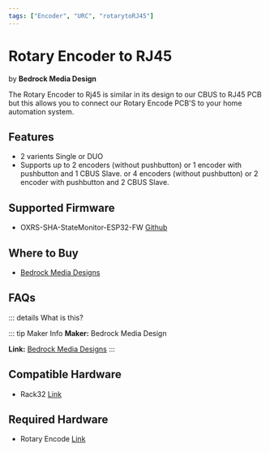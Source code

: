 ```yaml
---
tags: ["Encoder", "URC", "rotarytoRJ45"]
---
```

# Rotary Encoder to RJ45
<p class="maker">by <b>Bedrock Media Design</b></p>

<!-- Board Image -->
<!-- Commented out as these images dont exsist and was breaking the dev server. Any images specified must be uploaded to the directory /OXRS-IO-WEBSITE/docs/.vuepress/public/images -->
<!-- ![Bedrock Media Design rotary to RJ45 board](/images/rotaryencoder.jpg) -->
<!-- ![Bedrock Media Design rotary to RJ45 board](/images/rotaryencoderduo.jpg) -->


<!-- Board Description -->
The Rotary Encoder to Rj45 is similar in its design to our CBUS to RJ45 PCB but this allows you to connect our Rotary Encode PCB'S to your home automation system. 

## Features
- 2 varients Single or DUO
- Supports up to 2 encoders (without pushbutton) or 1 encoder with pushbutton and 1 CBUS Slave. or 4 encoders (without pushbutton) or 2 encoder with pushbutton and 2 CBUS Slave.

## Supported Firmware
- OXRS-SHA-StateMonitor-ESP32-FW [Github](https://github.com/SuperHouse/OXRS-SHA-StateMonitor-ESP32-FW)

## Where to Buy
- [Bedrock Media Designs](https://bmdesigns.com.au)

## FAQs
::: details What is this?


::: tip Maker Info
**Maker:** Bedrock Media Design

**Link:** [Bedrock Media Designs](https://bmdesigns.com.au/)
:::

## Compatible Hardware
- Rack32 [Link](/docs/hardware/controllers/rack32.html)

## Required Hardware
- Rotary Encode [Link](/docs/hardware/input-devices/rotaryencode.html)
